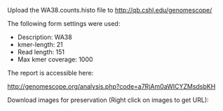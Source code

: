 Upload the WA38.counts.histo file to http://qb.cshl.edu/genomescope/

The following form settings were used:
- Description: WA38
- kmer-length: 21
- Read length: 151
- Max kmer coverage: 1000


The report is accessible here:

http://genomescope.org/analysis.php?code=a7RjAm0aWICYZMsdsbKH

Download images for preservation (Right click on images to get URL):

